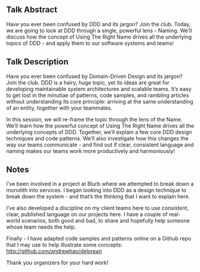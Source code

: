 ## Talk Abstract

Have you ever been confused by DDD and its jargon? Join the club. Today, we are going to look at DDD through a single, powerful lens - Naming. We’ll discuss how the concept of Using The Right Name drives all the underlying topics of DDD - and apply them to our software systems and teams!

## Talk Description

Have you ever been confused by Domain-Driven Design and its jargon? Join the club. DDD is a hairy, huge topic, yet its ideas are great for developing maintainable system architectures and scalable teams. It’s easy to get lost in the minutiae of patterns, code samples, and rambling articles without understanding its core principle: arriving at the same understanding of an entity, together with your teammates.

In this session, we will re-frame the topic through the lens of the Name. We’ll learn how the powerful concept of Using The Right Name drives all the underlying concepts of DDD. Together, we’ll explain a few core DDD design techniques and code patterns. We’ll also investigate how this changes the way our teams communicate - and find out if clear, consistent language and naming makes our teams work more productively and harmoniously!

## Notes

I’ve been involved in a project at Blurb where we attempted to break down a monolith into services. I began looking into DDD as a design technique to break down the system - and that’s the thinking that I want to explain here.

I’ve also developed a discipline on my client teams here to use consistent, clear, published language on our projects here. I have a couple of real-world scenarios, both good and bad, to share and hopefully help someone whose team needs the help.

Finally - I have adapted code samples and patterns online on a Github repo that I may use to help illustrate some concepts: http://github.com/andrewhao/delorean

Thank you organizers for your hard work!
